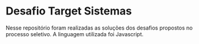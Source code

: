 # Desafio Target Sistemas

Nesse repositório foram realizadas as soluções dos desafios propostos no processo seletivo. A linguagem utilizada foi Javascript.

